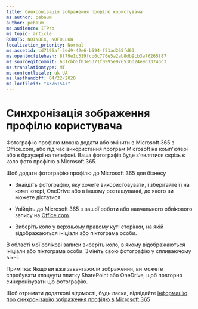 ```yaml
---
title: Синхронізація зображення профілю користувача
ms.author: pebaum
author: pebaum
ms.audience: ITPro
ms.topic: article
ROBOTS: NOINDEX, NOFOLLOW
localization_priority: Normal
ms.assetid: cd7196af-3ed9-42e6-b594-f51ad265fd63
ms.openlocfilehash: 8f79e1c319fcb6c776e5a2ab8db9cb3a76265f87
ms.sourcegitcommit: 631cbb5f03e5371f0995e976536d24e9d13746c3
ms.translationtype: MT
ms.contentlocale: uk-UA
ms.lasthandoff: 04/22/2020
ms.locfileid: "43761547"
---
```

# <a name="sync-a-users-profile-picture"></a>Синхронізація зображення профілю користувача

Фотографію профілю можна додати або змінити в Microsoft 365 з Office.com, або під час використання програм Microsoft на комп'ютері або в браузері на телефоні. Ваша фотографія буде з'являтися скрізь є коло фото профілю в Microsoft 365.

Щоб додати фотографію профілю до Microsoft 365 для бізнесу

- Знайдіть фотографію, яку хочете використовувати, і зберігайте її на комп'ютері, OneDrive або в іншому розташуванні, до якого ви можете дістатися.

- Увійдіть до Microsoft 365 з вашої роботи або навчального облікового запису на [Office.com](https://www.office.com).

- Виберіть коло у верхньому правому куті сторінки, на якій відображаються ініціали або піктограма особи.

В області мої облікові записи виберіть коло, в якому відображаються ініціали або піктограма особи. Змініть свою фотографію у спливаючому вікні.

Примітка: Якщо ви вже завантажили зображення, ви можете спробувати клацнути плитку SharePoint або OneDrive, щоб повторно синхронізувати цю фотографію.

Щоб отримати додаткові відомості, будь ласка, відвідайте [інформацію про синхронізацію зображення профілю в Microsoft 365](https://support.office.com/article/information-about-profile-picture-synchronization-in-office-365-20594d76-d054-4af4-a660-401133e3d48a)

